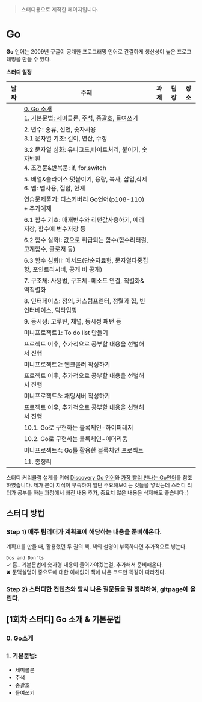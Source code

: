 > 스터디용으로 제작한 페이지입니다. 

# Go 

**Go** 언어는 2009년 구글이 공개한 프로그래밍 언어로 간결하게 생산성이 높은 프로그래밍을 만들 수 있다.

**스터디 일정** 

| 날짜            | 주제                                                           | 과제            | 팀장        | 장소       |
| :-------------: | ------------------------------------------------------------ | -------------- | :---------: | :-------: |
|                 | [0. Go 소개](#0-Go소개) <br> [1. 기본문법: 세미콜론, 주석, 중괄호, 들여쓰기](##1기본문법)      |                 |             |          |
|                 | 2. 변수: 종류, 선언, 숫자사용  <br> 3.1 문자열 기초: 길이, 연산, 수정                          |                 |             |          |
|                 | 3.2 문자열 심화: 유니코드,바이트처리, 붙이기, 숫자변환 <br> 4. 조건문&반복문: if, for,switch     |                 |             |          |
|                 | 5. 배열&슬라이스:덧붙이기, 용량, 복사, 삽입,삭제  <br> 6. 맵: 맵사용, 집합, 한계                 |                 |             |          |
|                 | 연습문제풀기: 디스커버리 Go언어(p108-110) + 추가예제     |                 |             |          |
|                 | 6.1 함수 기초: 매개변수와 리턴값사용하기, 에러저장, 함수에 변수저장 등      |                 |             |          |
|                 | 6.2 함수 심화I: 값으로 취급되는 함수(함수리터럴, 고계함수, 클로저 등)        |                 |             |          |
|                 | 6.3 함수 심화II: 메서드(단순자료형, 문자열다중집항, 포인트리시버, 공개 비 공개)     |                 |             |          |
|                 | 7. 구조체: 사용법, 구조체-메소드 연결, 직렬화&역직렬화                      |                 |             |          |
|                 | 8. 인터페이스: 정의, 커스텀프린터, 정렬과 힙, 빈인터베이스, 덕타입핑   |                 |             |          |
|                 | 9. 동시성: 고루틴, 채널, 동시성 패턴 등   |                 |             |          |
|                 | 미니프로젝트1: To do list 만들기                   |                 |             |          |
|                 | 프로젝트 이후, 추가적으로 공부할 내용을 선별해서 진행  |                 |             |          |
|                 | 미니프로젝트2: 웹크롤러 작성하기                    |                 |             |          |
|                 | 프로젝트 이후, 추가적으로 공부할 내용을 선별해서 진행  |                 |             |          |
|                 | 미니프로젝트3: 채팅서버 작성하기                    |                 |             |          |
|                 | 프로젝트 이후, 추가적으로 공부할 내용을 선별해서 진행  |                 |             |          |
|                 | 10.1. Go로 구현하는 블록체인-하이퍼레저                           |                 |             |          |
|                 | 10.2. Go로 구현하는 블록체인-이더리움                    |                 |             |          |
|                 | 미니프로젝트4: Go를 활용한 블록체인 프로젝트              |                 |             |          |
|                 | 11. 총정리                      |                 |             |          |




스터디 커리큘럼 설계를 위해 [Discovery Go 언어](http://www.hanbit.co.kr/store/books/look.php?p_code=B5279497767)와 [가장 빨리 만나는 Go언어](http://pyrasis.com/go.html)를 참조하였습니다. 제가 분야 지식이 부족하여 일단 주요해보이는 것들을 넣었는데 스터디 리더가 공부를 하는 과정에서 빠진 내용 추가, 중요치 않은 내용은 삭제해도 좋습니다 :) 

## 스터디 방법

### Step 1) 매주 팀리더가 계획표에 해당하는 내용을 준비해온다. 

계획표를 만들 때, 활용했던 두 권의 책, 책의 설명이 부족하다면 추가적으로 넣는다. 

`Dos and Don'ts` <br>
✓ 흠.. 기본문법에 숫자형 내용이 들어가야겠는걸, 추가해서 준비해온다.      
✘ 문맥설명이 중요도에 대한 이해없이 책에 나온 코드만 똑같이 따라친다.

### Step 2) 스터디한 컨텐츠와 당시 나온 질문들을 잘 정리하여, gitpage에 올린다. 

## [1회차 스터디] Go 소개 & 기본문법
### 0. Go소개 <br> 
### 1. 기본문법: 
  - 세미콜론
  - 주석
  - 중괄호
  - 들여쓰기
  
